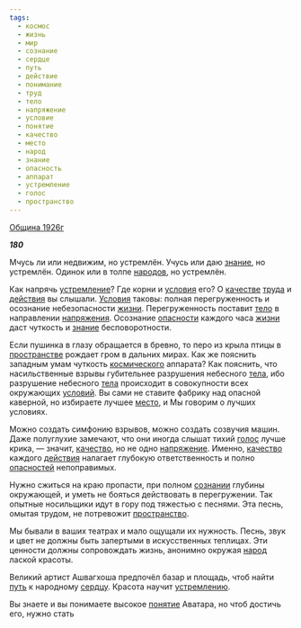 ```yaml
---
tags:
  - космос
  - жизнь
  - мир
  - сознание
  - сердце
  - путь
  - действие
  - понимание
  - труд
  - тело
  - напряжение
  - условие
  - понятие
  - качество
  - место
  - народ
  - знание
  - опасность
  - аппарат
  - устремление
  - голос
  - пространство
---
```

[Община 1926г](https://127.0.0.1:4002/agni/1926)

___180___

Мчусь ли или недвижим, но устремлён. Учусь или даю [знание](../../../tags/#знание), но устремлён. Одинок или в толпе [народов](../../../tags/#[народ](../../../tags/#народ)), но устремлён.   

Как напрячь [устремление](../../../tags/#устремление)? Где корни и [условия](../../../tags/#условие) его? О [качестве](../../../tags/#[качество](../../../tags/#качество)) [труда](../../../tags/#[труд](../../../tags/#труд)) и [действия](../../../tags/#действие) вы слышали. [Условия](../../../tags/#условие) таковы: полная перегруженность и осознание небезопасности [жизни](../../../tags/#жизнь). Перегруженность поставит [тело](../../../tags/#тело) в направлении [напряжения](../../../tags/#[напряжение](../../../tags/#напряжение)). Осознание [опасности](../../../tags/#опасность) каждого часа [жизни](../../../tags/#жизнь) даст чуткость и [знание](../../../tags/#знание) бесповоротности.   

Если пушинка в глазу обращается в бревно, то перо из крыла птицы в [пространстве](../../../tags/#[пространство](../../../tags/#пространство)) рождает гром в дальних мирах. Как же пояснить западным умам чуткость [космического](../../../tags/#космос) аппарата? Как пояснить, что насильственные взрывы губительнее разрушения небесного [тела](../../../tags/#тело), ибо разрушение небесного [тела](../../../tags/#тело) происходит в совокупности всех окружающих [условий](../../../tags/#условие). Вы сами не ставите фабрику над опасной каверной, но избираете лучшее [место](../../../tags/#место), и Мы говорим о лучших условиях.   

Можно создать симфонию взрывов, можно создать созвучия машин. Даже полуглухие замечают, что они иногда слышат тихий [голос](../../../tags/#голос) лучше крика, — значит, [качество](../../../tags/#качество), но не одно [напряжение](../../../tags/#напряжение). Именно, [качество](../../../tags/#качество) каждого [действия](../../../tags/#действие) налагает глубокую ответственность и полно [опасностей](../../../tags/#опасность) непоправимых.   

Нужно сжиться на краю пропасти, при полном [сознании](../../../tags/#сознание) глубины окружающей, и уметь не бояться действовать в перегружении. Так опытные носильщики идут в гору под тяжестью с песнями. Эта песнь, омытая трудом, не потревожит [пространство](../../../tags/#пространство).   

Мы бывали в ваших театрах и мало ощущали их нужность. Песнь, звук и цвет не должны быть запертыми в искусственных теплицах. Эти ценности должны сопровождать жизнь, анонимно окружая [народ](../../../tags/#народ) лаской красоты.   

Великий артист Ашвагхоша предпочёл базар и площадь, чтоб найти [путь](../../../tags/#путь) к народному [сердцу](../../../tags/#сердце). Красота научит [устремлению](../../../tags/#устремление).   

Вы знаете и вы понимаете высокое [понятие](../../../tags/#понятие) Аватара, но чтоб достичь его, нужно стать 